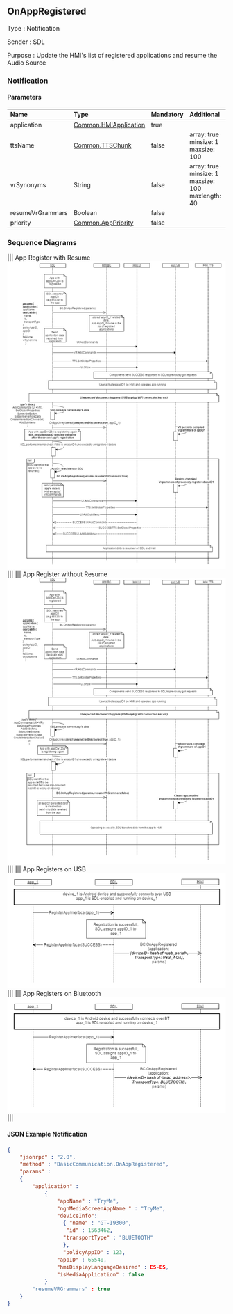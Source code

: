 ## OnAppRegistered

Type
: Notification

Sender
: SDL

Purpose
: Update the HMI's list of registered applications and resume the Audio Source

### Notification

#### Parameters

|Name|Type|Mandatory|Additional|
|:---|:---|:--------|:---------|
|application|[Common.HMIApplication](../../Common/Structs/index.md#hmiapplication)|true||
|ttsName|[Common.TTSChunk](../../Common/Structs/index.md#ttschunk)|false|array: true<br>minsize: 1<br>maxsize: 100|
|vrSynonyms|String|false|array: true<br>minsize: 1<br>maxsize: 100<br>maxlength: 40|
|resumeVrGrammars|Boolean|false||
|priority|[Common.AppPriority](../../Common/Enums/index.md#apppriority)|false||

### Sequence Diagrams
|||
App Register with Resume
![OnAppRegistered](./assets/OnAppRegisteredResume.png)
|||
|||
App Register without Resume
![OnAppRegistered](./assets/OnAppRegisteredNoResume.png)
|||
|||
App Registers on USB
![OnAppRegistered](./assets/OnAppRegisteredUSB.png)
|||
|||
App Registers on Bluetooth
![OnAppRegistered](./assets/OnAppRegisteredBT.png)
|||

#### JSON Example Notification
```json
{
	"jsonrpc" : "2.0",
	"method" : "BasicCommunication.OnAppRegistered",
	"params" :
	{
		"application" :
			{
				"appName" : "TryMe",
				"ngnMediaScreenAppName " : "TryMe",
				"deviceInfo":
                  { "name" : "GT-I9300",
	               "id" : 1563462,
				  "transportType" : "BLUETOOTH"
                  },
                  "policyAppID" : 123,
				"appID" : 65540,
				"hmiDisplayLanguageDesired" : ES-ES,
				"isMediaApplication" : false
			}
		"resumeVRGrammars" : true
	}
}
```
